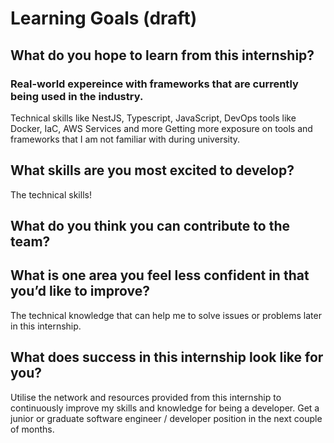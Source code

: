 # Learning Goals (draft)

## What do you hope to learn from this internship?
### Real-world expereince with frameworks that are currently being used in the industry. 
Technical skills like NestJS, Typescript, JavaScript, DevOps tools like Docker, IaC, AWS Services and more
Getting more exposure on tools and frameworks that I am not familiar with during university.


## What skills are you most excited to develop?
The technical skills!

## What do you think you can contribute to the team?
## What is one area you feel less confident in that you’d like to improve?
The technical knowledge that can help me to solve issues or problems later in this internship.

## What does success in this internship look like for you?
Utilise the network and resources provided from this internship to continuously improve my skills and knowledge for being a developer.
Get a junior or graduate software engineer / developer position in the next couple of months.

